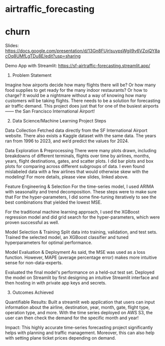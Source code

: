 # airtraffic_forecasting


# churn

Slides: https://docs.google.com/presentation/d/13Gn8FUjrlsuypsWgiI9v6VZoiQY8acOq8UMfLgTDu8E/edit?usp=sharing

Demo App with Streamlit: https://sf-airtraffic-forecasting.streamlit.app/


1. Problem Statement

Imagine how airports decide how many flights there will be? Or how many food supplies to get ready for the many indoor restaurants? Or how to charge? It would be a nightmare without a way of knowing how many customers will be taking flights. There needs to be a solution for forecasting air traffic demand. This project does just that for one of the busiest airports —— the San Francisco International Airport! 

2. Data Science/Machine Learning Project Steps

Data Collection
Fetched data directly from the SF International Airport website. There also exists a Kaggle dataset with the same data. The years ran from 1996 to 2023, and we’d predict the values for 2024. 

Data Exploration & Preprocessing
There were many plots drawn, including breakdowns of different terminals, flights over time by airlines, months, years, flight destinations, gates, and scatter plots. I did bar plots and box plots for comparing across different subgroups of data. I even found mislabeled data with a few airlines that would otherwise skew with the modeling! For more details, please view slides, linked above. 

Feature Engineering & Selection
For the time-series model, I used ARIMA with seasonality and trend decomposition. These steps were to make sure that 
For the hyper-parameters, I did some fine-tuning iteratively to see the best combinations that yielded the lowest MSE. 

For the traditional machine learning approach, I used the XGBoost regression model and did grid search for the hyper-parameters, which were proven successful as well. 

Model Selection & Training
Split data into training, validation, and test sets.
Trained the selected model, an XGBoost classifier and tuned hyperparameters for optimal performance.

Model Evaluation & Deployment
As said, the MSE was used as a loss function. However, MAPE (average percentage error) makes more intuitive sense for non-data-experts. 

Evaluated the final model's performance on a held-out test set.
Deployed the model on Streamlit by first designing an intuitive Streamlit interface and then hosting in with private app keys and secrets.

3. Outcomes Achieved

Quantifiable Results:
Built a streamlit web application that users can input information about the airline, destination, year, month, gate, flight type, operation type, and more. With the time series deployed on AWS S3, the user can then check the demand for the specific month and year! 

Impact:
This highly accurate time-series forecasting project significantly helps with planning and traffic management. Moreover, this can also help with setting plane ticket prices depending on demand. 
